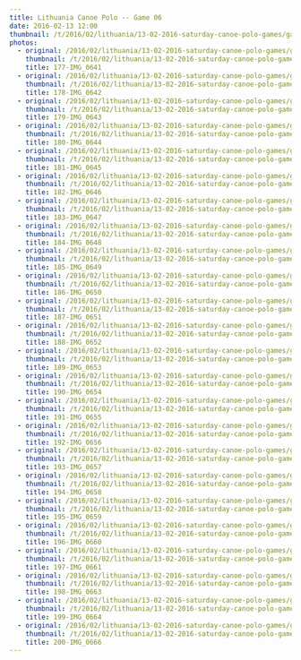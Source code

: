 ```yaml
---
title: Lithuania Canoe Polo -- Game 06
date: 2016-02-13 12:00
thumbnail: /t/2016/02/lithuania/13-02-2016-saturday-canoe-polo-games/game-06/177-img_0641.jpg
photos:
  - original: /2016/02/lithuania/13-02-2016-saturday-canoe-polo-games/game-06/177-img_0641.jpg
    thumbnail: /t/2016/02/lithuania/13-02-2016-saturday-canoe-polo-games/game-06/177-img_0641.jpg
    title: 177-IMG_0641
  - original: /2016/02/lithuania/13-02-2016-saturday-canoe-polo-games/game-06/178-img_0642.jpg
    thumbnail: /t/2016/02/lithuania/13-02-2016-saturday-canoe-polo-games/game-06/178-img_0642.jpg
    title: 178-IMG_0642
  - original: /2016/02/lithuania/13-02-2016-saturday-canoe-polo-games/game-06/179-img_0643.jpg
    thumbnail: /t/2016/02/lithuania/13-02-2016-saturday-canoe-polo-games/game-06/179-img_0643.jpg
    title: 179-IMG_0643
  - original: /2016/02/lithuania/13-02-2016-saturday-canoe-polo-games/game-06/180-img_0644.jpg
    thumbnail: /t/2016/02/lithuania/13-02-2016-saturday-canoe-polo-games/game-06/180-img_0644.jpg
    title: 180-IMG_0644
  - original: /2016/02/lithuania/13-02-2016-saturday-canoe-polo-games/game-06/181-img_0645.jpg
    thumbnail: /t/2016/02/lithuania/13-02-2016-saturday-canoe-polo-games/game-06/181-img_0645.jpg
    title: 181-IMG_0645
  - original: /2016/02/lithuania/13-02-2016-saturday-canoe-polo-games/game-06/182-img_0646.jpg
    thumbnail: /t/2016/02/lithuania/13-02-2016-saturday-canoe-polo-games/game-06/182-img_0646.jpg
    title: 182-IMG_0646
  - original: /2016/02/lithuania/13-02-2016-saturday-canoe-polo-games/game-06/183-img_0647.jpg
    thumbnail: /t/2016/02/lithuania/13-02-2016-saturday-canoe-polo-games/game-06/183-img_0647.jpg
    title: 183-IMG_0647
  - original: /2016/02/lithuania/13-02-2016-saturday-canoe-polo-games/game-06/184-img_0648.jpg
    thumbnail: /t/2016/02/lithuania/13-02-2016-saturday-canoe-polo-games/game-06/184-img_0648.jpg
    title: 184-IMG_0648
  - original: /2016/02/lithuania/13-02-2016-saturday-canoe-polo-games/game-06/185-img_0649.jpg
    thumbnail: /t/2016/02/lithuania/13-02-2016-saturday-canoe-polo-games/game-06/185-img_0649.jpg
    title: 185-IMG_0649
  - original: /2016/02/lithuania/13-02-2016-saturday-canoe-polo-games/game-06/186-img_0650.jpg
    thumbnail: /t/2016/02/lithuania/13-02-2016-saturday-canoe-polo-games/game-06/186-img_0650.jpg
    title: 186-IMG_0650
  - original: /2016/02/lithuania/13-02-2016-saturday-canoe-polo-games/game-06/187-img_0651.jpg
    thumbnail: /t/2016/02/lithuania/13-02-2016-saturday-canoe-polo-games/game-06/187-img_0651.jpg
    title: 187-IMG_0651
  - original: /2016/02/lithuania/13-02-2016-saturday-canoe-polo-games/game-06/188-img_0652.jpg
    thumbnail: /t/2016/02/lithuania/13-02-2016-saturday-canoe-polo-games/game-06/188-img_0652.jpg
    title: 188-IMG_0652
  - original: /2016/02/lithuania/13-02-2016-saturday-canoe-polo-games/game-06/189-img_0653.jpg
    thumbnail: /t/2016/02/lithuania/13-02-2016-saturday-canoe-polo-games/game-06/189-img_0653.jpg
    title: 189-IMG_0653
  - original: /2016/02/lithuania/13-02-2016-saturday-canoe-polo-games/game-06/190-img_0654.jpg
    thumbnail: /t/2016/02/lithuania/13-02-2016-saturday-canoe-polo-games/game-06/190-img_0654.jpg
    title: 190-IMG_0654
  - original: /2016/02/lithuania/13-02-2016-saturday-canoe-polo-games/game-06/191-img_0655.jpg
    thumbnail: /t/2016/02/lithuania/13-02-2016-saturday-canoe-polo-games/game-06/191-img_0655.jpg
    title: 191-IMG_0655
  - original: /2016/02/lithuania/13-02-2016-saturday-canoe-polo-games/game-06/192-img_0656.jpg
    thumbnail: /t/2016/02/lithuania/13-02-2016-saturday-canoe-polo-games/game-06/192-img_0656.jpg
    title: 192-IMG_0656
  - original: /2016/02/lithuania/13-02-2016-saturday-canoe-polo-games/game-06/193-img_0657.jpg
    thumbnail: /t/2016/02/lithuania/13-02-2016-saturday-canoe-polo-games/game-06/193-img_0657.jpg
    title: 193-IMG_0657
  - original: /2016/02/lithuania/13-02-2016-saturday-canoe-polo-games/game-06/194-img_0658.jpg
    thumbnail: /t/2016/02/lithuania/13-02-2016-saturday-canoe-polo-games/game-06/194-img_0658.jpg
    title: 194-IMG_0658
  - original: /2016/02/lithuania/13-02-2016-saturday-canoe-polo-games/game-06/195-img_0659.jpg
    thumbnail: /t/2016/02/lithuania/13-02-2016-saturday-canoe-polo-games/game-06/195-img_0659.jpg
    title: 195-IMG_0659
  - original: /2016/02/lithuania/13-02-2016-saturday-canoe-polo-games/game-06/196-img_0660.jpg
    thumbnail: /t/2016/02/lithuania/13-02-2016-saturday-canoe-polo-games/game-06/196-img_0660.jpg
    title: 196-IMG_0660
  - original: /2016/02/lithuania/13-02-2016-saturday-canoe-polo-games/game-06/197-img_0661.jpg
    thumbnail: /t/2016/02/lithuania/13-02-2016-saturday-canoe-polo-games/game-06/197-img_0661.jpg
    title: 197-IMG_0661
  - original: /2016/02/lithuania/13-02-2016-saturday-canoe-polo-games/game-06/198-img_0663.jpg
    thumbnail: /t/2016/02/lithuania/13-02-2016-saturday-canoe-polo-games/game-06/198-img_0663.jpg
    title: 198-IMG_0663
  - original: /2016/02/lithuania/13-02-2016-saturday-canoe-polo-games/game-06/199-img_0664.jpg
    thumbnail: /t/2016/02/lithuania/13-02-2016-saturday-canoe-polo-games/game-06/199-img_0664.jpg
    title: 199-IMG_0664
  - original: /2016/02/lithuania/13-02-2016-saturday-canoe-polo-games/game-06/200-img_0666.jpg
    thumbnail: /t/2016/02/lithuania/13-02-2016-saturday-canoe-polo-games/game-06/200-img_0666.jpg
    title: 200-IMG_0666
---
```


